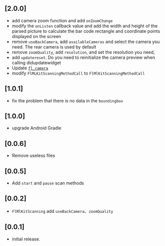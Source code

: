 ## [2.0.0]
 * add camera zoom function and add `onZoomChange`
 * modify the `onListen` callback value and add the width and height of the 
   parsed picture to calculate the bar code rectangle and coordinate points displayed on the screen
 * remove `useBackCamera`, add `availableCameras` and select the camera you need.
   The rear camera is used by default
 * remove `zoomQuality`, add `resolution`, and set the resolution you need, 
 * add `updatereset`. Do you need to reinitialize the camera preview when calling didupdatewidget
 * Update [`fl_camera`](https://pub.dev/packages/fl_camera)
 * modify `FlMLKitScanningMethodCall` to `FlMlKitScanningMethodCall`
## [1.0.1]
 * fix the problem that there is no data in the `boundingbox`
## [1.0.0]
 * upgrade Android Gradle
## [0.0.6]
 * Remove useless files
## [0.0.5]
 * Add `start` and `pause` scan methods
## [0.0.2]
 * `FlMlKitScanning` add `useBackCamera`、`zoomQuality`
## [0.0.1]
* initial release.
